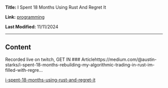 **Title:** I Spent 18 Months Using Rust And Regret It

**Link:** [programming](https://www.youtube.com/watch?v=7ySVWcFHz98)

**Last Modified:** 11/11/2024

---

## Content

Recorded live on twitch, GET IN ### Articlehttps://medium.com/@austin-starks/i-spent-18-months-rebuilding-my-algorithmic-trading-in-rust-im-filled-with-regre…

[i-spent-18-months-using-rust-and-regret-it](https://www.youtube.com/watch?v=7ySVWcFHz98)